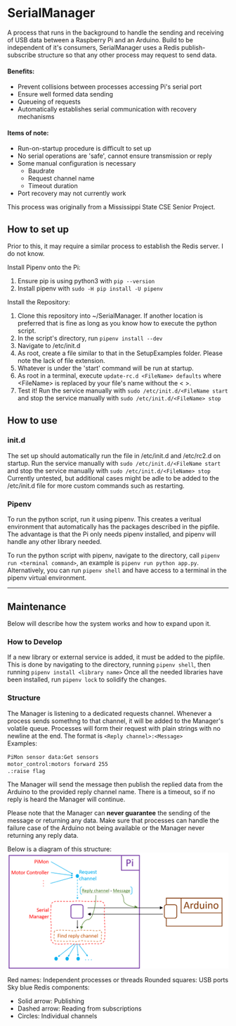 # SerialManager
A process that runs in the background to handle the sending and receiving of USB data between a Raspberry Pi and an Arduino. Build to be independent of it's consumers, SerialManager uses a Redis publish-subscribe structure so that any other process may request to send data.

#### Benefits:
- Prevent collisions between processes accessing Pi's serial port
- Ensure well formed data sending
- Queueing of requests
- Automatically establishes serial communication with recovery mechanisms

#### Items of note:
- Run-on-startup procedure is difficult to set up
- No serial operations are 'safe', cannot ensure transmission or reply
- Some manual configuration is necessary
  *  Baudrate
  *  Request channel name
  *  Timeout duration
- Port recovery may not currently work

This process was originally from a Mississippi State CSE Senior Project.

## How to set up
Prior to this, it may require a similar process to establish the Redis server. I do not know.

Install Pipenv onto the Pi:
1) Ensure pip is using python3 with `pip --version`
2) Install pipenv with `sudo -H pip install -U pipenv`

Install the Repository:
1) Clone this repository into ~/SerialManager. If another location is preferred that is fine as long as you know how to execute the python script.  
2) In the script's directory, run `pipenv install --dev`  
3) Navigate to /etc/init.d  
4) As root, create a file similar to that in the SetupExamples folder. Please note the lack of file extension.
4) Whatever is under the 'start' command will be run at startup.
5) As root in a terminal, execute `update-rc.d <FileName> defaults` where \<FileName> is replaced by your file's name without the < >.
6) Test it! Run the service manually with `sudo /etc/init.d/<FileName start` and stop the service manually with `sudo /etc/init.d/<FileName> stop`  

## How to use
### init.d
The set up should automatically run the file in /etc/init.d and /etc/rc2.d on startup. Run the service manually with `sudo /etc/init.d/<FileName start` and stop the service manually with `sudo /etc/init.d/<FileName> stop`  
Currently untested, but additional cases might be adle to be added to the /etc/init.d file for more custom commands such as restarting.

### Pipenv
To run the python script, run it using pipenv. This creates a veritual environment that automatically has the packages described in the pipfile. The advantage is that the Pi only needs pipenv installed, and pipenv will handle any other library needed.  

To run the python script with pipenv, navigate to the directory, call `pipenv run <terminal command>`, an example is `pipenv run python app.py`.  
Alternatively, you can run `pipenv shell` and have access to a terminal in the pipenv virtual environment.

---

## Maintenance
Below will describe how the system works and how to expand upon it.

### How to Develop
If a new library or external service is added, it must be added to the pipfile. This is done by navigating to the directory, running `pipenv shell`, then running `pipenv install <library name>`
Once all the needed libraries have been installed, run `pipenv lock` to solidify the changes.

### Structure
The Manager is listening to a dedicated requests channel. Whenever a process sends somethng to that channel, it will be added to the Manager's volatile queue. Processes will form their request with plain strings with no newline at the end. The format is `<Reply channel>:<Message>`  
Examples:
```
PiMon sensor data:Get sensors
motor_control:motors forward 255
.:raise flag
```
The Manager will send the message then publish the replied data from the Arduino to the provided reply channel name. There is a timeout, so if no reply is heard the Manager will continue.  

Please note that the Manager can **never guarantee** the sending of the message or returning any data. Make sure that processes can handle the failure case of the Arduino not being available or the Manager never returning any reply data.  

Below is a diagram of this structure:
![Block and arrow diagram depicting the Serial Manager's structure](/Pictures/SerialManagerDiagram.png)

Red names: Independent processes or threads
Rounded squares: USB ports
Sky blue Redis components:
- Solid arrow: Publishing
- Dashed arrow: Reading from subscriptions
- Circles: Individual channels